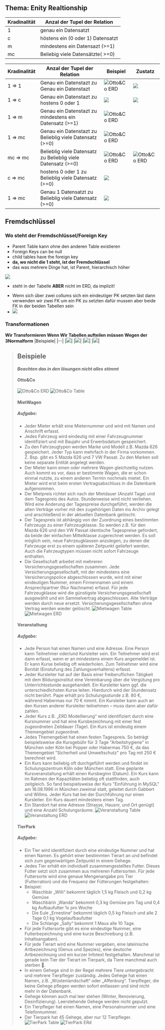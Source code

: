 ## Thema: Enity Realtionship

|Kradinalität|Anzal der Tupel der Relation |
|--|--|
|1|genau ein Datensatzt|
|c|höstens ein (0 oder 1) Datensatzt|
|m|mindestens ein Datensazt (>=1)|
|mc|Beliebig viele Datensätzte( >=0)|

|Kradinalität|Anzal der Tupel der Relation |Beispiel|Zustatz|
|------------|-----------------------------|--|--|
|1 => 1|Genau ein Datenstazt zu Genau ein Datenstazt |![Otto&Co ERD](./assets/1-zu-1-1.png)|![](./assets/1-zu-1-2.png)|
|1 => c|Genau ein Datenstazt zu hostens 0 oder 1|![](./assets/1-zu-c.png) |![](./assets/1-zu-c-2.png)|
|1 => m|Genau ein Datenstazt zu mindestens ein Datensatz (>=1) |![Otto&Co ERD](./assets/1-zu-m.png) |
|1 => mc|Genau ein Datenstazt zu Belieblig viele Datensatz (>=0) |![Otto&Co ERD](./assets/1-zu-mc.png) |
|mc => mc|Belieblig viele Datensatz zu Belieblig viele Datensatz (>=0) |![Otto&Co ERD](./assets/mc-zu-mc.png) |![Otto&Co ERD](./assets/mc-zu-mc-2.png)|
|c => mc|hostens 0 oder 1 zu Belieblig viele Datensatz (>=0) |![](./assets/c-zu-mc.png)|
|1 => mc|Genau 1 Datensatzt zu Belieblig viele Datensatz (>=0) |![](./assets/c-zu-mc.png)|

## Fremdschlüssel

### Wo steht der Fremdschlüssel/Foreign Key

* Parent Table kann ohne den anderen Table existieren
* Foreign Keys can be null
* child tables have the foreign key
* **da, wo nicht die 1 steht, ist der Fremdschlüssel**
* das was mehrere Dinge hat, ist Parent, hierarchisch höher

![](./assets/fremdschluessel-er.png)

* steht in der Tabelle **ABER** nicht im ERD, da implizit!
- Wenn sich über zwei collums sich ein eindeutiger PK setzten läst dann verwenden wir zwei FK um ein PK zu setzten  dafür mussen aber beide FK in der beiden Tabellen sein
- ![](./assets/FK-zu-PK.png)

### Transformationen
**Wir Transformieren Wenn Wir Tabellen aufteilen müssen Wegen der 3Normalform**
|Beispiele|
|--|
|![](./assets/Transformationen_1.png)|
|![](./assets/Transformationen_2.png)|
|![](./assets/Transformationen_3.png)|
|![](./assets/Transformationen_4.png)|


 
>## Beispiele 
>####  *Beachten das in den lösungen nicht alles stimmt*
>#### Otto&Co
>![Otto&Co ERD](./assets/LS2%20ERD_Lösung__OttoCo-1.jpg)
>![Otto&Co Table](./assets/LS2%20ERD_Lösung__OttoCo-4.jpg)
>#### MietWagen
> ##### Aufgabe: 
> - Jeder Mieter erhält eine Mieternummer und wird mit Namen und Anschrift erfasst. 
> - Jedes Fahrzeug wird eindeutig mit einer Fahrzeugnummer identifiziert und mit Baujahr und Erwerbsdatum gespeichert. 
> - Zu den Fahrzeugtypen werden Marke und Modell z.B. Mazda 626 gespeichert. Jeder Typ kann mehrfach in der Firma vorkommen. Z. Bsp. gibt es 5 Mazda 626 und 7 VW Passat. Zu den Marken soll keine separate Entität angelegt werden.
> - Der Mieter kann einen oder mehrere Wagen gleichzeitig nutzen. Auch kommt es vor, dass er bestimmte Wagen, die er schon einmal nutzte, zu einem anderen Termin nochmals mietet. Ein Mieter wird erst beim ersten Vertragsabschluss in die Datenbank aufgenommen.
> - Der Mietpreis richtet sich nach der Mietdauer (Anzahl Tage) und dem Tagespreis des Autos. Stundenweise wird nicht verliehen. Wird eine Änderung der Tagespreise durchgeführt, werden die alten Verträge vorher mit den zugehörigen Daten ins Archiv gelegt und anschließend in der aktuellen Datenbank gelöscht.
> - Der Tagespreis ist abhängig von der Zuordnung eines bestimmten Fahrzeugs zu einer Fahrzeugklasse. So werden z.B. für den Mazda 626 und den VW Passat identische Tagespreise gefordert, da beide der einfachen Mittelklasse zugerechnet werden. Es soll möglich sein, neue Fahrzeugklassen anzulegen, zu denen die Fahrzeuge erst zu einem späteren Zeitpunkt geliefert werden. Auch die Fahrzeugtypen müssen nicht sofort Fahrzeuge enthalten.
> - Die Gesellschaft arbeitet mit mehreren Versicherungsgesellschaften zusammen. Jede Versicherungsgesellschaft, mit der mindestens eine Versicherungspolice abgeschlossen wurde, wird mit einer eindeutigen Nummer, einem Firmennamen und einem Ansprechpartner (Nur Nachname) erfasst. Für jede Fahrzeugklasse wird die günstigste Versicherungsgesellschaft ausgewählt und ein Sammelvertrag abgeschlossen. Alte Verträge werden durch neue ersetzt. Versicherungsgesellschaften ohne Vertrag werden wieder gelöscht. 
>![Mietwagen Table](./assets/MietWagen_ERD.png)
>![Mietwagen ERD](./assets/LS2%20ERD_Lösung_A_Mietwagen-2.jpg)
>#### Veranstaltung
> ##### Aufgabe: 
> - Jede Person hat einen Namen und eine Adresse. Eine Person kann Teilnehmer oder/und Kursleiter sein. Ein Teilnehmer wird erst dann erfasst, wenn er an mindestens einem Kurs angemeldet ist. Er kann Kurse beliebig oft wiederholen. Zum Teilnehmer wird eine Bonität (Einstufung des Zahlungsverhaltens) erfasst.
>-	Jeder Kursleiter hat auf der Basis einer freiberuflichen Tätigkeit mit dem Bildungsinstitut eine Vereinbarung über die Vergütung pro Unterrichtsstunde ausgehandelt. Ein Kursleiter kann ggf. die unterschiedlichsten Kurse leiten. Hierdurch wird der Stundensatz nicht berührt. Pape erhält pro Schulungsstunde z.B. 80 €, während Habermas nur 70 € nimmt. Ein Kursleiter kann auch an den Kursen anderer Kursleiter teilnehmen – muss dann aber dafür zahlen.
> - Jeder Kurs z.B. „ERD Modellierung“ wird identifiziert durch eine Kursnummer und hat eine Kursbezeichnung mit einer fest zugeordneten Zeitdauer (Tage). Ein Kurs ist eindeutig einem Themengebiet zugeordnet. 
> - Jedes Themengebiet hat einen festen Tagespreis. So beträgt beispielsweise die Kursgebühr für 3 Tage "Arbeitshygiene" in München oder Köln bei Popper oder Habermas 750 €, da das Themengebiet "Sicherheit und Umweltschutz" pro Tag mit 250 € berechnet wird.
> - Ein Kurs kann beliebig oft durchgeführt werden und findet im Schulungszentrum Köln oder München statt. Eine geplante Kursveranstaltung erhält einen Kursbeginn (Datum). Ein Kurs kann im Rahmen der Kapazitäten beliebig oft stattfinden, auch zeitgleich. So fand beispielsweise der Kurs "Einführung in MySQL" am 16.08.1996 in München zweimal statt, geleitet durch Gabbert und Willms. Jeder Kurs hat bei der Durchführung nur einen Kursleiter. Ein Kurs dauert mindestens einen Tag. 
> - Ein Standort hat eine Adresse (Strasse, Hausnr, und Ort genügt) und eine Anzahl Schulungsräume. 
>![Veranstaltung Table](./assets/Kursverwaltung_ERD.png)
![Veranstaltung ERD](./assets/Kursverwaltung%20ERD.PNG)
>#### TierPark
> ##### Aufgabe: 
> -	Ein Tier wird identifiziert durch eine eindeutige Nummer und hat einen Namen. Es gehört einer bestimmten Tierart an und befindet sich zum gegenwärtigen Zeitpunkt in einem Gehege. 
> - Jedes Tier erhält ein individuell zusammengestelltes Futter. Dieses Futter setzt sich zusammen aus mehreren Futtersorten. Für jede Futtersorte wird eine genaue Mengenangabe pro Tier (Futterration) und die Frequenz der Fütterungen festgehalten:
> - Beispiel: 
>	- Waschbär „Willi“ bekommt 	täglich 1,5 kg Fleisch und 0,2 kg Gemüse 
>	- Waschbärin „Wanda“ bekommt 	0,3 kg Gemüse pro Tag und 0,4 kg Aufbaufutter 1x pro Woche
>	- Die Eule „Ernestine“ bekommt 	täglich 0,5 kg Fleisch und alle 2 Tage 0,1 kg Vogelaufbaufutter 
>	- Die Schlange „Sally“ bekommt	1 Maus alle 10 Tage.
> - Für jede Futtersorte gibt es eine eindeutige Nummer, eine Futterbezeichnung und eine kurze Beschreibung (z.B. Inhaltsangaben).
> - Für jede Tierart wird eine Nummer vergeben, eine lateinische Artbezeichnung (Genus und Spezies), eine deutsche Artbezeichnung und ein kurzer Infotext festgehalten. Manchmal ist gerade kein Tier der Tierart im Tierpark, da Tiere manchmal auch sterben .
> - In einem Gehege sind in der Regel mehrere Tiere untergebracht und mehrere Tierpfleger zuständig. Jedes Gehege hat einen Namen, z.B. „Wüstenlandschaft“ oder „Affenburg“. Tierpfleger, die keine Gehege pflegen werden sofort entlassen und sind nicht mehr in der Datenbank.
> - Gehege können auch mal leer stehen (Winter, Renovierung, Desinfizierung). Leerstehende Gehege werden nicht geputzt. 
> - Ein Tierpfleger hat einen Namen, eine Personalnummer und eine Telefonnummer.
> - Der Tierpark hat 45 Gehege, aber nur 12 Tierpfleger. 
>![TierPark Table](./assets/Tierpark_ERD.png)
![TierPark ERd](./assets/Tierpark_ERD2.png)